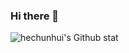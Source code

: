 ### Hi there 👋
![hechunhui's Github stat](https://github-readme-stats.vercel.app/api?username=hechunhuis&show_icons=true&theme=tokyonight)
<!--
**hechunhuis/hechunhuis** is a ✨ _special_ ✨ repository because its `README.md` (this file) appears on your GitHub profile.

Here are some ideas to get you started:

- 🔭 I’m currently working on ...
- 🌱 I’m currently learning ...
- 👯 I’m looking to collaborate on ...
- 🤔 I’m looking for help with ...
- 💬 Ask me about ...
- 📫 How to reach me: ...
- 😄 Pronouns: ...
- ⚡ Fun fact: ...
-->
